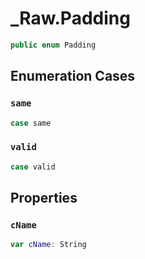 # \_Raw.Padding

``` swift
public enum Padding
```

## Enumeration Cases

### `same`

``` swift
case same
```

### `valid`

``` swift
case valid
```

## Properties

### `cName`

``` swift
var cName: String
```

